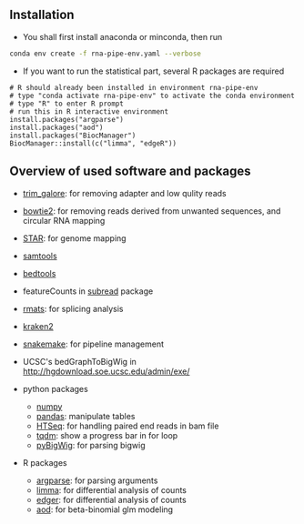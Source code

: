 ## Installation

- You shall first install anaconda or minconda, then run

```bash
conda env create -f rna-pipe-env.yaml --verbose
```

- If you want to run the statistical part, several R packages are required

```{R}
# R should already been installed in environment rna-pipe-env
# type "conda activate rna-pipe-env" to activate the conda environment
# type "R" to enter R prompt
# run this in R interactive environment
install.packages("argparse")
install.packages("aod")
install.packages("BiocManager")
BiocManager::install(c("limma", "edgeR"))
```

## Overview of used software and packages

- [trim_galore](https://www.bioinformatics.babraham.ac.uk/projects/trim_galore/): for removing adapter and low qulity reads
- [bowtie2](http://bowtie-bio.sourceforge.net/bowtie2/index.shtml): for removing reads derived from unwanted sequences, and circular RNA mapping
- [STAR](https://github.com/alexdobin/STAR): for genome mapping
- [samtools](http://www.htslib.org/)
- [bedtools](https://bedtools.readthedocs.io/en/latest/)
- featureCounts in [subread](http://subread.sourceforge.net/) package
- [rmats](http://rnaseq-mats.sourceforge.net/): for splicing analysis
- [kraken2](https://ccb.jhu.edu/software/kraken2/)
- [snakemake](https://snakemake.readthedocs.io/en/stable/): for pipeline management
- UCSC's bedGraphToBigWig in <http://hgdownload.soe.ucsc.edu/admin/exe/>

- python packages
  - [numpy](https://numpy.org/)
  - [pandas](https://pandas.pydata.org/): manipulate tables
  - [HTSeq](https://htseq.readthedocs.io/en/master/): for handling paired end reads in bam file
  - [tqdm](https://tqdm.github.io/): show a progress bar in for loop
  - [pyBigWig](https://github.com/deeptools/pyBigWig): for parsing bigwig

- R packages
  - [argparse](https://cran.r-project.org/web/packages/argparse/index.html): for parsing arguments
  - [limma](https://bioconductor.org/packages/release/bioc/html/limma.html): for differential analysis of counts
  - [edger](https://bioconductor.org/packages/release/bioc/html/edgeR.html): for differential analysis of counts
  - [aod](https://cran.r-project.org/web/packages/aod/index.html): for beta-binomial glm modeling

